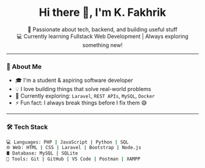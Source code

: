 <h1 align="center">Hi there 👋, I'm K. Fakhrik</h1>
<p align="center">
  🚀 Passionate about tech, backend, and building useful stuff <br/>
  💻 Currently learning Fullstack Web Development | Always exploring something new!
</p>

---

### 💼 About Me

- 🎓 I'm a student & aspiring software developer
- 💡 I love building things that solve real-world problems
- 🌱 Currently exploring: `Laravel`, `REST APIs`, `MySQL`, `Docker`
- ⚡ Fun fact: I always break things before I fix them 😅

---

### 🛠️ Tech Stack

```bash
💻 Languages: PHP | JavaScript | Python | SQL  
🌐 Web: HTML | CSS | Laravel | Bootstrap | Node.js  
🛢️ Database: MySQL | SQLite  
🔧 Tools: Git | GitHub | VS Code | Postman | XAMPP  
